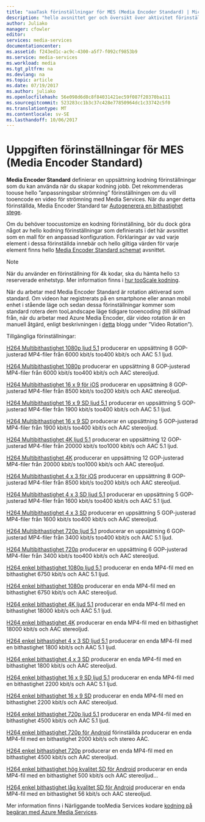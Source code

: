 ```yaml
---
title: "aaaTask förinställningar för MES (Media Encoder Standard) | Microsoft Docs"
description: "hello avsnittet ger och översikt över aktivitet förinställningar för MES (Media Encoder Standard)."
author: Juliako
manager: cfowler
editor: 
services: media-services
documentationcenter: 
ms.assetid: f243ed1c-ac9c-4300-a5f7-f092cf9853b9
ms.service: media-services
ms.workload: media
ms.tgt_pltfrm: na
ms.devlang: na
ms.topic: article
ms.date: 07/19/2017
ms.author: juliako
ms.openlocfilehash: 56e098d6d8c8f84031421ec59f087f20370ba111
ms.sourcegitcommit: 523283cc1b3c37c428e77850964dc1c33742c5f0
ms.translationtype: MT
ms.contentlocale: sv-SE
ms.lasthandoff: 10/06/2017
---
```

# <a name="task-presets-for-mes-media-encoder-standard"></a>Uppgiften förinställningar för MES (Media Encoder Standard)

**Media Encoder Standard** definierar en uppsättning kodning förinställningar som du kan använda när du skapar kodning jobb. Det rekommenderas toouse hello ”anpassningsbar strömning” förinställningen om du vill tooencode en video för strömning med Media Services. När du anger detta förinställda, Media Encoder Standard tar [Autogenerera en bithastighet stege](media-services-autogen-bitrate-ladder-with-mes.md). 

Om du behöver toocustomize en kodning förinställning, bör du dock göra något av hello kodning förinställningar som definierats i det här avsnittet som en mall för en anpassad konfiguration. Förklaringar av vad varje element i dessa förinställda innebär och hello giltiga värden för varje element finns hello [Media Encoder Standard schemat](media-services-mes-schema.md) avsnittet.  
  
> [!NOTE]
>  När du använder en förinställning för 4k kodar, ska du hämta hello `S3` reserverade enhetstyp. Mer information finns i [hur tooScale kodning](https://azure.microsoft.com/en-us/documentation/articles/media-services-portal-encoding-units).  
  
När du arbetar med Media Encoder Standard är rotation aktiverad som standard. Om videon har registrerats på en smartphone eller annan mobil enhet i stående läge och sedan dessa förinställningar kommer som standard rotera dem tooLandscape läge tidigare tooencoding (till skillnad från, när du arbetar med Azure Media Encoder, där video rotation är en manuell åtgärd, enligt beskrivningen i [detta](http://azure.microsoft.com/blog/2014/08/21/advanced-encoding-features-in-azure-media-encoder/) blogg under ”Video Rotation”).  
  
Tillgängliga förinställningar:  
  
 [H264 Multibithastighet 1080p ljud 5.1](media-services-mes-preset-H264-Multiple-Bitrate-1080p-Audio-5.1.md) producerar en uppsättning 8 GOP-justerad MP4-filer från 6000 kbit/s too400 kbit/s och AAC 5.1 ljud.  
  
 [H264 Multibithastighet 1080p](media-services-mes-preset-H264-Multiple-Bitrate-1080p.md) producerar en uppsättning 8 GOP-justerad MP4-filer från 6000 kbit/s too400 kbit/s och AAC stereoljud.  
  
 [H264 Multibithastighet 16 x 9 för iOS](media-services-mes-preset-H264-Multiple-Bitrate-16x9-for-iOS.md) producerar en uppsättning 8 GOP-justerad MP4-filer från 8500 kbit/s too200 kbit/s och AAC stereoljud.  
  
 [H264 Multibithastighet 16 x 9 SD ljud 5.1](media-services-mes-preset-H264-Multiple-Bitrate-16x9-SD-Audio-5.1.md) producerar en uppsättning 5 GOP-justerad MP4-filer från 1900 kbit/s too400 kbit/s och AAC 5.1 ljud.  
  
 [H264 Multibithastighet 16 x 9 SD](media-services-mes-preset-H264-Multiple-Bitrate-16x9-SD.md) producerar en uppsättning 5 GOP-justerad MP4-filer från 1900 kbit/s too400 kbit/s och AAC stereoljud.  
  
 [H264 Multibithastighet 4K ljud 5.1](media-services-mes-preset-H264-Multiple-Bitrate-4K-Audio-5.1.md) producerar en uppsättning 12 GOP-justerad MP4-filer från 20000 kbit/s too1000 kbit/s och AAC 5.1 ljud.  
  
 [H264 Multibithastighet 4K](media-services-mes-preset-H264-Multiple-Bitrate-4K.md) producerar en uppsättning 12 GOP-justerad MP4-filer från 20000 kbit/s too1000 kbit/s och AAC stereoljud.  
  
 [H264 Multibithastighet 4 x 3 för iOS](media-services-mes-preset-H264-Multiple-Bitrate-4x3-for-iOS.md) producerar en uppsättning 8 GOP-justerad MP4-filer från 8500 kbit/s too200 kbit/s och AAC stereoljud.  
  
 [H264 Multibithastighet 4 x 3 SD ljud 5.1](media-services-mes-preset-H264-Multiple-Bitrate-4x3-SD-Audio-5.1.md) producerar en uppsättning 5 GOP-justerad MP4-filer från 1600 kbit/s too400 kbit/s och AAC 5.1 ljud.  
  
 [H264 Multibithastighet 4 x 3 SD](media-services-mes-preset-H264-Multiple-Bitrate-4x3-SD.md) producerar en uppsättning 5 GOP-justerad MP4-filer från 1600 kbit/s too400 kbit/s och AAC stereoljud.  
  
 [H264 Multibithastighet 720p ljud 5.1](media-services-mes-preset-H264-Multiple-Bitrate-720p-Audio-5.1.md) producerar en uppsättning 6 GOP-justerad MP4-filer från 3400 kbit/s too400 kbit/s och AAC 5.1 ljud.  
  
 [H264 Multibithastighet 720p](media-services-mes-preset-H264-Multiple-Bitrate-720p.md) producerar en uppsättning 6 GOP-justerad MP4-filer från 3400 kbit/s too400 kbit/s och AAC stereoljud.  
  
 [H264 enkel bithastighet 1080p ljud 5.1](media-services-mes-preset-H264-Single-Bitrate-1080p-Audio-5.1.md) producerar en enda MP4-fil med en bithastighet 6750 kbit/s och AAC 5.1 ljud.  
  
 [H264 enkel bithastighet 1080p](media-services-mes-preset-H264-Single-Bitrate-1080p.md) producerar en enda MP4-fil med en bithastighet 6750 kbit/s och AAC stereoljud.  
  
 [H264 enkel bithastighet 4K ljud 5.1](media-services-mes-preset-H264-Single-Bitrate-4K-Audio-5.1.md) producerar en enda MP4-fil med en bithastighet 18000 kbit/s och AAC 5.1 ljud.  
  
 [H264 enkel bithastighet 4K](media-services-mes-preset-H264-Single-Bitrate-4K.md) producerar en enda MP4-fil med en bithastighet 18000 kbit/s och AAC stereoljud.  
  
 [H264 enkel bithastighet 4 x 3 SD ljud 5.1](media-services-mes-preset-H264-Single-Bitrate-4x3-SD-Audio-5.1.md) producerar en enda MP4-fil med en bithastighet 1800 kbit/s och AAC 5.1 ljud.  
  
 [H264 enkel bithastighet 4 x 3 SD](media-services-mes-preset-H264-Single-Bitrate-4x3-SD.md) producerar en enda MP4-fil med en bithastighet 1800 kbit/s och AAC stereoljud.  
  
 [H264 enkel bithastighet 16 x 9 SD ljud 5.1](media-services-mes-preset-H264-Single-Bitrate-16x9-SD-Audio-5.1.md) producerar en enda MP4-fil med en bithastighet 2200 kbit/s och AAC 5.1 ljud.  
  
 [H264 enkel bithastighet 16 x 9 SD](media-services-mes-preset-H264-Single-Bitrate-16x9-SD.md) producerar en enda MP4-fil med en bithastighet 2200 kbit/s och AAC stereoljud.  
  
 [H264 enkel bithastighet 720p ljud 5.1](media-services-mes-preset-H264-Single-Bitrate-720p-Audio-5.1.md) producerar en enda MP4-fil med en bithastighet 4500 kbit/s och AAC 5.1 ljud.  
  
 [H264 enkel bithastighet 720p för Android](media-services-mes-preset-H264-Single-Bitrate-720p-for-Android.md) förinställda producerar en enda MP4-fil med en bithastighet 2000 kbit/s och stereo AAC.  
  
 [H264 enkel bithastighet 720p](media-services-mes-preset-H264-Single-Bitrate-720p.md) producerar en enda MP4-fil med en bithastighet 4500 kbit/s och AAC stereoljud.  
  
 [H264 enkel bithastighet hög kvalitet SD för Android](media-services-mes-preset-H264-Single-Bitrate-High-Quality-SD-for-Android.md) producerar en enda MP4-fil med en bithastighet 500 kbit/s och AAC stereoljud...  
  
 [H264 enkel bithastighet låg kvalitet SD för Android](media-services-mes-preset-H264-Single-Bitrate-Low-Quality-SD-for-Android.md) producerar en enda MP4-fil med en bithastighet 56 kbit/s och AAC stereoljud.  
  
 Mer information finns i Närliggande tooMedia Services kodare [kodning på begäran med Azure Media Services](https://azure.microsoft.com/en-us/documentation/articles/media-services-encode-asset/).
